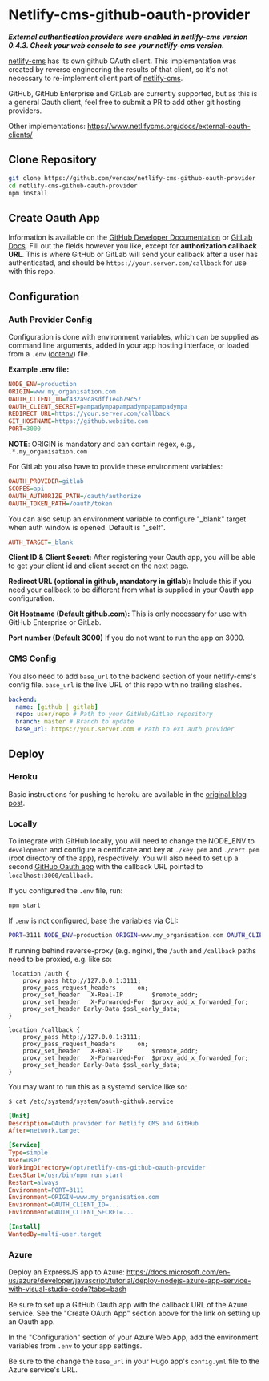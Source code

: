 # Netlify-cms-github-oauth-provider

**_External authentication providers were enabled in netlify-cms version 0.4.3.
Check your web console to see your netlify-cms version._**

[netlify-cms](https://www.netlifycms.org/) has its own github OAuth client.
This implementation was created by reverse engineering the results of that
client, so it's not necessary to re-implement client part of
[netlify-cms](https://www.netlifycms.org/).

GitHub, GitHub Enterprise and GitLab are currently supported, but as this is a
general Oauth client, feel free to submit a PR to add other git hosting
providers.

Other implementations: https://www.netlifycms.org/docs/external-oauth-clients/

## Clone Repository

```bash
git clone https://github.com/vencax/netlify-cms-github-oauth-provider
cd netlify-cms-github-oauth-provider
npm install
```

## Create Oauth App

Information is available on the
[GitHub Developer Documentation](https://developer.github.com/apps/building-integrations/setting-up-and-registering-oauth-apps/registering-oauth-apps/)
or [GitLab Docs](https://docs.gitlab.com/ee/integration/oauth_provider.html).
Fill out the fields however you like, except for **authorization callback URL**.
This is where GitHub or GitLab will send your callback after a user has
authenticated, and should be `https://your.server.com/callback` for use with
this repo.

## Configuration

### Auth Provider Config

Configuration is done with environment variables, which can be supplied as
command line arguments, added in your app hosting interface, or loaded from a
`.env` ([dotenv](https://github.com/motdotla/dotenv)) file.

**Example .env file:**

```ini
NODE_ENV=production
ORIGIN=www.my_organisation.com
OAUTH_CLIENT_ID=f432a9casdff1e4b79c57
OAUTH_CLIENT_SECRET=pampadympapampadympapampadympa
REDIRECT_URL=https://your.server.com/callback
GIT_HOSTNAME=https://github.website.com
PORT=3000
```

**NOTE**: ORIGIN is mandatory and can contain regex, e.g.,
`.*.my_organisation.com`

For GitLab you also have to provide these environment variables:

```ini
OAUTH_PROVIDER=gitlab
SCOPES=api
OAUTH_AUTHORIZE_PATH=/oauth/authorize
OAUTH_TOKEN_PATH=/oauth/token
```

You can also setup an environment variable to configure "\_blank" target when
auth window is opened. Default is "\_self".

```ini
AUTH_TARGET=_blank
```

**Client ID & Client Secret:**
After registering your Oauth app, you will be able to get your client id and
client secret on the next page.

**Redirect URL (optional in github, mandatory in gitlab):**
Include this if you need your callback to be different from what is supplied in your Oauth app configuration.

**Git Hostname (Default github.com):**
This is only necessary for use with GitHub Enterprise or GitLab.

**Port number (Default 3000)**
If you do not want to run the app on 3000.

### CMS Config

You also need to add `base_url` to the backend section of your netlify-cms's
config file. `base_url` is the live URL of this repo with no trailing slashes.

```yaml
backend:
  name: [github | gitlab]
  repo: user/repo # Path to your GitHub/GitLab repository
  branch: master # Branch to update
  base_url: https://your.server.com # Path to ext auth provider
```

## Deploy

### Heroku

Basic instructions for pushing to heroku are available in the [original blog post](http://www.vxk.cz/tips/2017/05/18/netlify-cms/).

### Locally

To integrate with GitHub locally, you will need to change the NODE_ENV to
`development` and configure a certificate and key at `./key.pem` and
`./cert.pem` (root directory of the app), respectively. You will also need to
set up a second
[GitHub Oauth app](https://docs.github.com/en/developers/apps/building-oauth-apps/creating-an-oauth-app)
with the callback URL pointed to `localhost:3000/callback`.

If you configured the `.env` file, run:

```bash
npm start
```

If `.env` is not configured, base the variables via CLI:

```bash
PORT=3111 NODE_ENV=production ORIGIN=www.my_organisation.com OAUTH_CLIENT_ID=... OAUTH_CLIENT_SECRET=... npm start
```

If running behind reverse-proxy (e.g. nginx), the `/auth` and `/callback` paths need to be proxied, e.g. like so:

```nginx
 location /auth {
    proxy_pass http://127.0.0.1:3111;
    proxy_pass_request_headers      on;
    proxy_set_header   X-Real-IP        $remote_addr;
    proxy_set_header   X-Forwarded-For  $proxy_add_x_forwarded_for;
    proxy_set_header Early-Data $ssl_early_data;
}

location /callback {
    proxy_pass http://127.0.0.1:3111;
    proxy_pass_request_headers      on;
    proxy_set_header   X-Real-IP        $remote_addr;
    proxy_set_header   X-Forwarded-For  $proxy_add_x_forwarded_for;
    proxy_set_header Early-Data $ssl_early_data;
}
```

You may want to run this as a systemd service like so:

```bash
$ cat /etc/systemd/system/oauth-github.service
```

```ini
[Unit]
Description=OAuth provider for Netlify CMS and GitHub
After=network.target

[Service]
Type=simple
User=user
WorkingDirectory=/opt/netlify-cms-github-oauth-provider
ExecStart=/usr/bin/npm run start
Restart=always
Environment=PORT=3111
Environment=ORIGIN=www.my_organisation.com
Environment=OAUTH_CLIENT_ID=...
Environment=OAUTH_CLIENT_SECRET=...

[Install]
WantedBy=multi-user.target
```

### Azure

Deploy an ExpressJS app to Azure:
https://docs.microsoft.com/en-us/azure/developer/javascript/tutorial/deploy-nodejs-azure-app-service-with-visual-studio-code?tabs=bash

Be sure to set up a GitHub Oauth app with the callback URL of the Azure service.
See the "Create OAuth App" section above for the link on setting up an Oauth app.

In the "Configuration" section of your Azure Web App, add the environment
variables from `.env` to your app settings.

Be sure to the change the `base_url` in your Hugo app's `config.yml` file to the
Azure service's URL.
